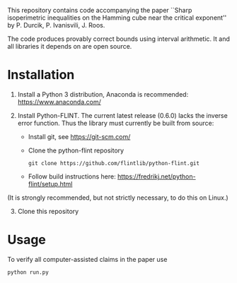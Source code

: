 This repository contains code accompanying the paper ``Sharp isoperimetric inequalities on the Hamming cube near the critical exponent'' by P. Durcik, P. Ivanisvili, J. Roos.

The code produces provably correct bounds using interval arithmetic. It and all libraries it depends on are open source.


Installation
=============

1. Install a Python 3 distribution, Anaconda is recommended: https://www.anaconda.com/

2. Install Python-FLINT. The current latest release (0.6.0) lacks the inverse error function. Thus the library must currently be built from source:

    * Install git, see https://git-scm.com/

    * Clone the python-flint repository

          git clone https://github.com/flintlib/python-flint.git
    
    * Follow build instructions here: https://fredrikj.net/python-flint/setup.html

(It is strongly recommended, but not strictly necessary, to do this on Linux.)

3. Clone this repository

Usage
=======

To verify all computer-assisted claims in the paper use

    python run.py

